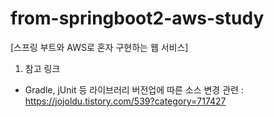 # from-springboot2-aws-study

[스프링 부트와 AWS로 혼자 구현하는 웹 서비스]
1. 참고 링크
* Gradle, jUnit 등 라이브러리 버전업에 따른 소스 변경 관련 : https://jojoldu.tistory.com/539?category=717427


